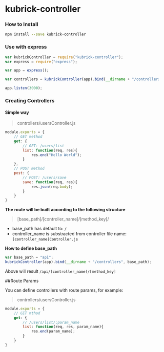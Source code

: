 # kubrick-controller

### How to Install
```bash
npm install --save kubrick-controller
```

### Use with express
```js
var kubrickController = require("kubrick-controller");
var express = require("express");

var app = express();

var controllers = kubrickController(app).bind(__dirname + "/controllers");

app.listen(3000);
```

### Creating Controllers
#### Simple way
>controllers/usersController.js
```js
module.exports = {
    // GET method
    get: {
        // GET: /users/list
        list: function(req, res){
            res.end("Hello World");
        }
    },
    // POST method
    post: {
        // POST: /users/save
        save: function(req, res){
            res.json(req.body);
        }
    }
}
```

**The route will be built according to the following structure**

>[base_path]/[controller_name]/[method_key]/

* base_path has default to: `/`
* controller_name is substracted from controller file name: `[controller_name]Controller.js`

**How to define base_path**
```js
var base_path = "api";
kubrickController(app).bind(__dirname + "/controllers", base_path);
```
Above will result `/api/[controller_name]/[method_key]`


##Route Params

You can define controllers with route params, for example:

>controllers/usersController.js

```js
module.exports = {
    // GET mthod
    get: {
        // /users/list/:param_name
        list: function(req, res, param_name){
            res.end(param_name);
        }
    }
}
```


